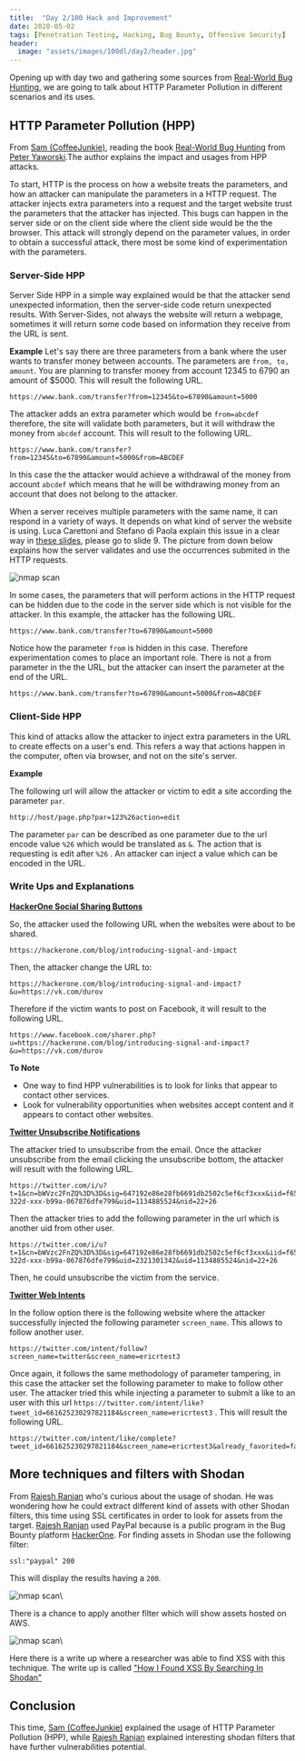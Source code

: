 ```yaml
---
title:  "Day 2/100 Hack and Improvement"
date: 2020-05-02
tags: [Penetration Testing, Hacking, Bug Bounty, Offensive Security]
header: 
  image: "assets/images/100dl/day2/header.jpg"
---
```


Opening up with day two and gathering some sources from [Real-World Bug Hunting](https://www.amazon.com/Real-World-Bug-Hunting-Field-Hacking-ebook/dp/B072SQZ2LG), we are going to talk about HTTP Parameter Pollution in different scenarios and its uses.

## HTTP Parameter Pollution (HPP)
From [Sam (CoffeeJunkie)](https://twitter.com/coffeejunkiee_), reading the book [Real-World Bug Hunting](https://www.amazon.com/Real-World-Bug-Hunting-Field-Hacking-ebook/dp/B072SQZ2LG) from [Peter Yaworski](https://twitter.com/yaworsk).The author explains the impact and usages from HPP attacks. 

To start, HTTP is the process on how a website treats the parameters, and how an attacker can manipulate the parameters in a HTTP request. The attacker injects extra parameters into a request and the target website trust the parameters that the attacker has injected. This bugs can happen in the server side or on the client side where the client side would be the the browser. This attack will strongly depend on the parameter values, in order to obtain a successful attack, there most be some kind of experimentation with the parameters. 

### Server-Side HPP
Server Side HPP in a simple way explained would be that the attacker send unexpected information, then the server-side code return unexpected results. With Server-Sides, not always the website will return a webpage, sometimes it will return some code based on information they receive from the URL is sent. 

**Example**
Let's say there are three parameters from a bank where the user wants to transfer money between accounts. The parameters are ```from, to, amount```. You are planning to transfer money from account 12345 to 6790 an amount of $5000. This will result the following URL. 
```
https://www.bank.com/transfer?from=12345&to=67890&amount=5000
```
The attacker adds an extra parameter which would be ```from=abcdef``` therefore, the site will validate both parameters, but it will withdraw the money from ```abcdef``` account. This will result to the following URL. 
```
https://www.bank.com/transfer?from=12345&to=67890&amount=5000&from=ABCDEF
```
In this case the the attacker would achieve a withdrawal of the money from account ```abcdef``` which means that he will be withdrawing money from an account that does not belong to the attacker. 

When a server receives multiple parameters with the same name, it can respond in a variety of ways. It depends on what kind of server the website is using. Luca Carettoni and Stefano di Paola explain this issue in a clear way in [these slides](https://www.slideshare.net/magnologan/appsec-eu09-carettonidipaolav08), please go to slide 9. The picture from down below explains how the server validates and use the occurrences submited in the HTTP requests.

<img src="{{ site.url }}{{ site.baseurl }}/assets/images/100dl/day2/server-ocurrences.jpg" alt="nmap scan">

In some cases, the parameters that will perform actions in the HTTP request can be hidden due to the code in the server side which is not visible for the attacker. In this example, the attacker has the following URL.
```
https://www.bank.com/transfer?to=67890&amount=5000
```
Notice how the parameter ```from``` is hidden in this case. Therefore experimentation comes to place an important role. There is not a from parameter in the the URL, but the attacker can insert the parameter at the end of the URL. 
```
https://www.bank.com/transfer?to=67890&amount=5000&from=ABCDEF
```

### Client-Side HPP

This kind of attacks allow the attacker to inject extra parameters in the URL to create effects on a user's end. This refers a way that actions happen in the computer, often via browser, and not on the site's server. 

**Example**

The following url will allow the attacker or victim to edit a site according the parameter ```par```.
```
http://host/page.php?par=123%26action=edit
```
The parameter ```par``` can be described as one parameter due to the url encode value ```%26``` which would be translated as ```&```. The action that is requesting is edit after ```%26``` . An attacker can inject a value which can be encoded in the URL. 

### Write Ups and Explanations
[**HackerOne Social Sharing Buttons**](https://www.notion.so/HTTP-Parameter-Pollution-HPP-37ae5666ebfb4bc092cb2be349a2e6c7#4f7e37a7c4544af2b03015794695a04f)

So, the attacker used the following URL when the websites were about to be shared.
```
https://hackerone.com/blog/introducing-signal-and-impact
```
Then, the attacker change the URL to:
```
https://hackerone.com/blog/introducing-signal-and-impact?&u=https://vk.com/durov
```
Therefore if the victim wants to post on Facebook, it will result to the following URL. 
```
https://www.facebook.com/sharer.php?u=https://hackerone.com/blog/introducing-signal-and-impact?&u=https://vk.com/durov
```

**To Note**
- One way to find HPP vulnerabilities is to look for links that appear to contact other services.
- Look for vulnerability opportunities when websites accept content and it appears to contact other websites.

[**Twitter Unsubscribe Notifications**](https://www.notion.so/HTTP-Parameter-Pollution-HPP-37ae5666ebfb4bc092cb2be349a2e6c7#3308ffc808964e0296998f8f7fa1f222)

The attacker tried to unsubscribe from the email. Once the attacker unsubscribe from the email clicking the unsubscribe bottom, the attacker will result with the following URL. 
```
https://twitter.com/i/u?t=1&cn=bWVzc2FnZQ%3D%3D&sig=647192e86e28fb6691db2502c5ef6cf3xxx&iid=f6529edf-322d-xxx-b99a-067876dfe799&uid=1134885524&nid=22+26
```
Then the attacker tries to add the following parameter in the url which is another uid from other user. 
```
https://twitter.com/i/u?t=1&cn=bWVzc2FnZQ%3D%3D&sig=647192e86e28fb6691db2502c5ef6cf3xxx&iid=f6529edf-322d-xxx-b99a-067876dfe799&uid=2321301342&uid=1134885524&nid=22+26
```
Then, he could unsubscribe the victim from the service. 

[**Twitter Web Intents**](https://ericrafaloff.com/parameter-tampering-attack-on-twitter-web-intents/)

In the follow option there is the following website where the attacker successfully injected the following parameter ```screen_name```. This allows to follow another user.

```
https://twitter.com/intent/follow?screen_name=twitter&screen_name=ericrtest3
```
Once again, it follows the same methodology of parameter tampering, in this case the attacker set the following parameter to make to follow other user. The attacker tried this while injecting a parameter to submit a like to an user with this url ```https://twitter.com/intent/like?tweet_id=661625230297821184&screen_name=ericrtest3``` . This will result the following URL. 
```
https://twitter.com/intent/like/complete?tweet_id=661625230297821184&screen_name=ericrtest3&already_favorited=false
```

## More techniques and filters with Shodan
From [Rajesh Ranjan](https://twitter.com/eh_rajesh) who's curious about the usage of shodan. He was wondering how he could extract different kind of assets with other Shodan filters, this time using SSL certificates in order to look for assets from the target. [Rajesh Ranjan](https://twitter.com/eh_rajesh) used PayPal because is a public program in the Bug Bounty platform [HackerOne](https://hackerone.com/paypal). For finding assets in Shodan use the following filter: 

```
ssl:"paypal" 200 
```
This will display the results having a ```200```.

<img src="{{ site.url }}{{ site.baseurl }}/assets/images/100dl/day2/shodan.png" alt="nmap scan">\

There is a chance to apply another filter which will show assets hosted on AWS. 

<img src="{{ site.url }}{{ site.baseurl }}/assets/images/100dl/day2/shodan2.png" alt="nmap scan">\

Here there is a write up where a researcher was able to find XSS with this technique. The write up is called ["How I Found XSS By Searching In Shodan"](https://medium.com/bugbountywriteup/how-i-found-xss-by-searching-in-shodan-6943b799e648)

## Conclusion

This time, [Sam (CoffeeJunkie)](https://twitter.com/coffeejunkiee_) explained the usage of HTTP Parameter Pollution (HPP), while [Rajesh Ranjan](https://twitter.com/eh_rajesh) explained interesting shodan filters that have further vulnerabilities potential. 

